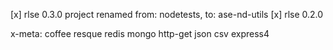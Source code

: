 [x] rlse 0.3.0 project renamed from: nodetests, to: ase-nd-utils
[x] rlse 0.2.0

x-meta: coffee resque redis mongo http-get json csv express4
